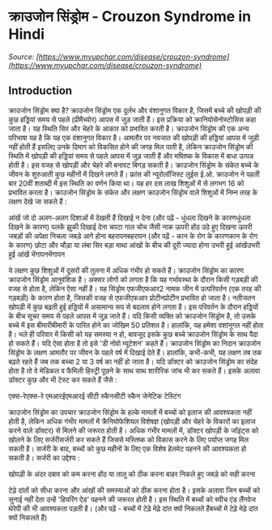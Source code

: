 # क्राउजोन सिंड्रोम - Crouzon Syndrome in Hindi
_Source: [https://www.myupchar.com/disease/crouzon-syndrome](https://www.myupchar.com/disease/crouzon-syndrome)_

## Introduction
क्राउजोन सिंड्रोम क्या है?
क्राउजोन सिंड्रोम एक दुर्लभ और वंशानुगत विकार है, जिसमें बच्चे की खोपड़ी की कुछ हड्डियां समय से पहले (प्रीमैच्योर) आपस में जुड़ जाती हैं। इस प्रक्रिया को क्रानियोसेनोस्टोसिस कहा जाता है। यह स्थिति सिर और चेहरे के आकार को प्रभावित करती है।
क्राउजोन सिंड्रोम की एक अन्य परिभाषा यह है कि यह एक वंशानुगत विकार है। आमतौर पर नवजात की खोपड़ी की हड्डियां आपस में जुड़ी नहीं होती हैं इसलिए उनके दिमाग को विकसित होने की जगह मिल पाती है, लेकिन क्राउजोन सिंड्रोम की स्थिति में खोपड़ी की हड्डियां समय से पहले आपस में जुड़ जाती हैं और मष्तिष्क के विकास में बाधा उत्पन्न होती है। इस वजह से खोपड़ी और चेहरे की बनावट बिगड़ सकती है। क्राउजोन सिंड्रोम के संकेत बच्चे के जीवन के शुरुआती कुछ महीनों में दिखने लगते हैं।
फ्रांस की न्यूरोलॉजिस्ट लुईस ई.ओ. क्राउजोन ने पहली बार 20वीं शताब्दी में इस स्थिति का वर्णन किया था। यह हर दस लाख शिशुओं में से लगभग 16 को प्रभावित करता है।
क्राउजोन सिंड्रोम के संकेत और लक्षण
क्राउजोन सिंड्रोम वाले शिशुओं में निम्न तरह के लक्षण देखे जा सकते हैं :

आंखें जो दो अलग-अलग दिशाओं में देखती हैं
दिखाई न देना (और पढ़ें - धुंधला दिखने के कारणधुंधला दिखने के कारण)
पलकें झुकी दिखाई देना
चपटा गाल
चोंच जैसी नाक
ऊपरी होंठ उठे हुए दिखना
ऊपरी जबड़ों की अपेक्षा निचला जबड़े आगे होना
बहरापनबहरापन (और पढ़ें - कान के रोग के कारणकान के रोग के कारण)
छोटा और चौड़ा या लंबा सिर
बड़ा माथा
आंखों के बीच की दूरी ज्यादा होना
उभरी हुई आंखेंउभरी हुई आंखें
भेंगापनभेंगापन

ये लक्षण कुछ शिशुओं में दूसरों की तुलना में अधिक गंभीर हो सकते हैं।
क्राउजोन सिंड्रोम का कारण
क्राउजोन सिंड्रोम आनुवंशिक है। अक्सर लोगों को लगता है कि यह गर्भावस्था के दौरान किसी गड़बड़ी की वजह से होता है, लेकिन ऐसा नहीं है। यह सिंड्रोम एफजीएफआर2 नामक जीन में उत्परिवर्तन (एक तरह की गड़बड़ी) के कारण होता है, जिसकी वजह से एफजीएफआर प्रोटीनप्रोटीन प्रभावित हो जाता है। नतीजतन खोपड़ी में कुछ बढ़ती हुई हड्डियों में असामान्य रूप से बदलाव होने लगता है। इस परिवर्तन के दौरान हड्डियों के बीच सूचर समय से पहले आपस में जुड़ जाते हैं।
यदि किसी व्यक्ति को क्राउजोन सिंड्रोम है, तो उसके बच्चे में इस बीमारीबीमारी के पारित होने का जोखिम 50 प्रतिशत है। हालांकि, यह हमेशा वशांनुगत नहीं होता है। भले ही परिवार में किसी को यह समस्या न हो, बावजूद इसके कुछ बच्चे क्राउजोन सिंड्रोम के साथ पैदा हो सकते हैं। यदि ऐसा होता है तो इसे 'डी नोवो म्यूटेशन' कहते हैं।
क्राउजोन सिंड्रोम का निदान
क्राउजोन सिंड्रोम के लक्षण आमतौर पर जीवन के पहले वर्ष में दिखाई देते हैं। हालांकि, कभी-कभी, यह लक्षण तब तक बढ़ते रहते हैं जब तक बच्चा 2 या 3 वर्ष का नहीं हो जाता है।
यदि डॉक्टर को क्राउजोन सिंड्रोम का संदेह होता है तो वे मेडिकल व फैमिली हिस्ट्री पूछने के साथ साथ शारीरिक जांच भी कर सकते हैं।
इसके अलावा डॉक्टर कुछ और भी टेस्ट कर सकते हैं जैसे :

एक्स-रेएक्स-रे
एमआरईएमआरई
सीटी स्कैनसीटी स्कैन
जेनेटिक टेस्टिंग

क्राउजोन सिंड्रोम का उपचार
क्राउजोन सिंड्रोम के हल्के मामलों में बच्चों को इलाज की आवश्यकता नहीं होती है, लेकिन अधिक गंभीर मामलों में क्रैनियोफेशियल विशेषज्ञ (खोपड़ी और चेहरे के विकारों का इलाज करने वाले डॉक्टर) से मिलने की जरूरत होती है।
अधिक गंभीर मामलों में, डॉक्टर खोपड़ी के जॉइंट्स को खोलने के लिए सर्जरीसर्जरी कर सकते हैं जिससे मस्तिष्क को विकास करने के लिए पर्याप्त जगह मिल सकती है। सर्जरी के बाद, बच्चों को कुछ महीनों के लिए एक विशेष हेलमेट पहनने की आवश्यकता हो सकती है।
सर्जरी का उद्देश्य :

खोपड़ी के अंदर दबाव को कम करना
होंठ या तालु को ठीक करना
बाहर निकले हुए जबड़े को सही करना

टेढ़े दांतों को सीधा करना और आंखों की समस्याओं को ठीक करना होता है। इसके अलावा जिन बच्चों को सुनाई नहीं देता उन्हें 'हियरिंग ऐड' पहनने की जरूरत होती है। इस स्थिति में बच्चों को स्पीच एंड लैंगवेज थेरेपी की भी आवश्यकता पड़ती है।
(और पढ़ें - बच्चों में टेढ़े मेढ़े दांत क्यों निकलते हैंबच्चों में टेढ़े मेढ़े दांत क्यों निकलते हैं)

